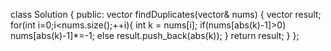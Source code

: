 class Solution {
public:
    vector<int> findDuplicates(vector<int>& nums) {
        vector<int> result;
        for(int i=0;i<nums.size();++i){
            int k = nums[i];
            if(nums[abs(k)-1]>0) nums[abs(k)-1]*=-1;
            else result.push_back(abs(k));
        }
        return result;
    }
};
